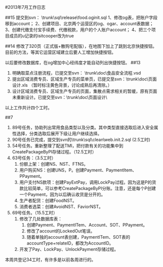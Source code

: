#2013年7月工作日志

##15
提交到svn： \trunk\sql\release\food.oginit.sql
1、修改og表，把账户字段移到account；
2、创建项目、北京两个运营区的og、ogar、account表数据；
3、创建代缴支付宝手续费、代缴税款，用户的个人账户account；
4、把三个项目成员的u记录的isitcooper改为true

##14
修改了320页（正式版+散购宅配版），在地图下加上了跳到北京快捷按钮。
目前的方法，等其它运营区域建立后要人工增加快捷按钮。

以后要修改数据库，在og增加中心经纬度才能自动列出快捷按钮。
##13
1. 明确取菜点注册流程，已提交至svn： \trunk\doc\食品安全流程.vsd
2. 提出区域消费专员、区域生产专员的菜单页，已提交至svn：\trunk\doc\页面设计.xls （暂时标注黄色背景，讨论成熟后再清除。）
3. 设计区域消费专员、区域生产专员的页面，集散点需求相关的暂缓，原有页面未重新设计。已提交至svn：\trunk\doc\页面设计\

以上工作共计四个工时。

##7
1. 89号任务，协助列出常用食品类型以及分类。其中类型直接选取后进入安全属性选择，分类选取后展开下级让用户继续选择。
2. 90号任务已完成，提交到svn的\trunk\sql\clean\web.init.2.sql  (2.5工时)
3. 54号任务。重新整理了配送TMI，把付款有关的功能集中到CreatePackageByPI存储过程。（12.5工时）
4. 63号任务：（3.5工时）
	1. 份额上架：创建NS、NST、FTNS。
	2. 用户购买NS：创建UNS，P。创建Payment、PaymentItem、PPayment。
	3. 用户支付NS款项：创建PayExtPay，调用LockPay过程。因为这是P的货款比较简单，可以参考CreatePackageByPI分账。注意，还是每个P创建一个Payment，因为以后确认收货是分开的。
	4. 生产者配货：创建FoodNST。
	5. 消费者选菜：创建AvoidNST、FaviorNST。
5. 69号任务。（15.5工时）
	1. 修改了几处数据库表：
		1. 创建Payment、PaymentITem、Account、SOT、PPayment。
		2. 修改了account的LockedOut笔误。
		3. 随着单独的account表创建，PaymentITem、SOT表的accountType+relateID，都改为AccountID。
	2. 开发了Pay、LockPay、UnlockPayment存储过程。

本周共登记34工时，有许多是以前各周进行的。